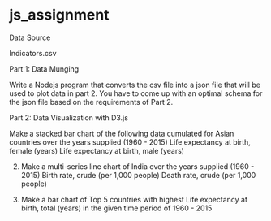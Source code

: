 # js_assignment
Data Source

Indicators.csv

Part 1: Data Munging

Write a Nodejs program that converts the csv file into a json file that will be used to plot data in part 2. You have to come up with an optimal schema for the json file based on the requirements of Part 2.

Part 2: Data Visualization with D3.js

Make a stacked bar chart of the following data cumulated for Asian countries over the years supplied (1960 - 2015)
Life expectancy at birth, female (years)
Life expectancy at birth, male (years)

2.  Make a multi-series line chart of India over the years supplied (1960 - 2015)
Birth rate, crude (per 1,000 people)
Death rate, crude (per 1,000 people)

3.  Make a bar chart of Top 5 countries with highest Life expectancy at birth, total (years) in   the given time period of 1960 - 2015
